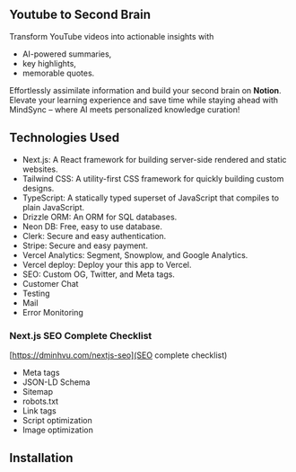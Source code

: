 ## Youtube to Second Brain

Transform YouTube videos into actionable insights with

- AI-powered summaries,
- key highlights,
- memorable quotes.

Effortlessly assimilate information and build your second brain on **Notion**.
Elevate your learning experience and save time while staying ahead with MindSync – where AI meets personalized knowledge curation!

## Technologies Used

- Next.js: A React framework for building server-side rendered and static websites.
- Tailwind CSS: A utility-first CSS framework for quickly building custom designs.
- TypeScript: A statically typed superset of JavaScript that compiles to plain JavaScript.
- Drizzle ORM: An ORM for SQL databases.
- Neon DB: Free, easy to use database.
- Clerk: Secure and easy authentication.
- Stripe: Secure and easy payment.
- Vercel Analytics: Segment, Snowplow, and Google Analytics.
- Vercel deploy: Deploy your this app to Vercel.
- SEO: Custom OG, Twitter, and Meta tags.
- Customer Chat
- Testing
- Mail
- Error Monitoring

### Next.js SEO Complete Checklist

[https://dminhvu.com/nextjs-seo](SEO complete checklist)

- Meta tags
- JSON-LD Schema
- Sitemap
- robots.txt
- Link tags
- Script optimization
- Image optimization

## Installation
